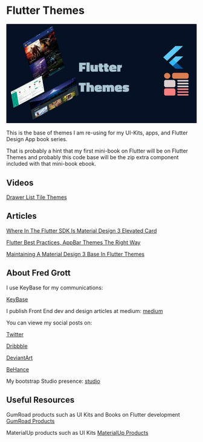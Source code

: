 # Flutter Themes

![image header](./media/repo-image-header.jpg)

This is the base of themes I am re-using for my UI-Kits, apps, and Flutter Design App book series. 

That is probably a hint that my first mini-book on Flutter will 
be on Flutter Themes and probably this code base will be the zip 
extra component included with that mini-book ebook.

## Videos

[Drawer List Tile Themes](https://youtu.be/55j0EvGFqik)

## Articles

[Where In The Flutter SDK Is Material Design 3 Elevated Card](https://fredgrott.medium.com/where-in-the-flutter-sdk-is-material-design-3-elevated-card-6322410dce6c?sk=a27ad82db5b22b7c90a89e8cb5002a71)

[Flutter Best Practices, AppBar Themes The Right Way](https://fredgrott.medium.com/flutter-best-practices-appbar-themes-the-right-way-85a19dee1718?sk=28a2d7a3609fe607ccdb5b80cd811528)

[Maintaining A Material Design 3 Base In Flutter Themes](https://fredgrott.medium.com/maintaining-a-material-design-3-base-in-flutter-themes-7b6214cbdbc3?sk=441a9702d1b8ef98d7d9a974f81d1ede)

## About Fred Grott 
I use KeyBase for my communications:

[KeyBase](https://keybase.io/fredgrott)

I publish Front End dev and design articles at medium:
[medium](https://fredgrott.medium.com)

You can viewe my social posts on:

[Twitter](https://twitter.com/fredgrott)

[Dribbble](https://dribbble.com/FredGrott)

[DeviantArt](https://www.deviantart.com/shareme)

[BeHance](https://www.behance.net/gwsfredgrott)

My bootstrap Studio presence:
[studio](https://fredgrott.github.io)


## Useful Resources

GumRoad products such as UI Kits and Books on Flutter development
[GumRoad Products](https://app.gumroad.com/fredgrott)

MaterialUp products such as UI Kits
[MaterialUp Products](https://www.uplabs.com/fred_grott)




